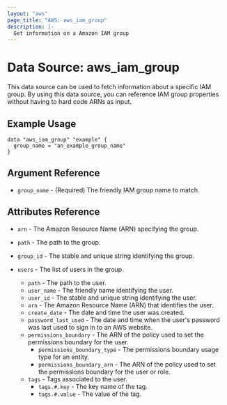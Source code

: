 ```yaml
---
layout: "aws"
page_title: "AWS: aws_iam_group"
description: |-
  Get information on a Amazon IAM group
---
```


# Data Source: aws_iam_group

This data source can be used to fetch information about a specific
IAM group. By using this data source, you can reference IAM group
properties without having to hard code ARNs as input.

## Example Usage

```hcl
data "aws_iam_group" "example" {
  group_name = "an_example_group_name"
}
```

## Argument Reference

* `group_name` - (Required) The friendly IAM group name to match.

## Attributes Reference

* `arn` - The Amazon Resource Name (ARN) specifying the group.

* `path` - The path to the group.

* `group_id` - The stable and unique string identifying the group.

* `users` - The list of users in the group.
  * `path` - The path to the user.
  * `user_name` - The friendly name identifying the user.
  * `user_id` - The stable and unique string identifying the user.
  * `arn` - The Amazon Resource Name (ARN) that identifies the user.
  * `create_date` - The date and time the user was created.
  * `password_last_used` - The date and time when the user's password was last used to sign in to an AWS website.
  * `permissions_boundary` - The ARN of the policy used to set the permissions boundary for the user.
    * `permissions_boundary_type` - The permissions boundary usage type for an entity.
    * `permissions_boundary_arn` - The ARN of the policy used to set the permissions boundary for the user or role.
  * `tags` - Tags associated to the user.
    * `tags.#.key` - The key name of the tag.
    * `tags.#.value` - The value of the tag.
